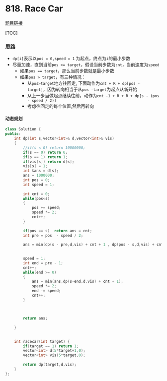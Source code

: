 # 818. Race Car

[题目链接](https://leetcode.com/problems/race-car/)

[TOC]

### 思路

* `dp[i]`表示以`pos = 0,speed = 1` 为起点，终点为`i`的最小步数
* 尽量加速，直到当前`pos >= target`，假设当前步数为`cnt`，当前速度为`speed`
    * 如果`pos == target`，那么当前步数就是最小步数
    * 如果`pos > target`，有三种情况：
        * 从`pos>target`地方往回走, 下面动作为`cnt + R + dp[pos - target]`，因为转向相当于从`pos -target`为起点从新开始
        * 从上一步当做起点继续往前，动作为`cnt -1 + R + R + dp[s - (pos - speed / 2)]`
        * 考虑往回走的每个位置,然后再转向

#### 动态规划

```cpp
class Solution {
public:
    int dp(int s,vector<int>& d,vector<int>& vis)
    {
        //if(s < 0) return 10000000;
        if(s == 0) return 0;
        if(s == 1) return 1;
        if(vis[s]) return d[s];
        vis[s] = 1;
        int &ans = d[s];
        ans = 1000000;
        int pos = 0;
        int speed = 1;
        
        int cnt = 0;
        while(pos<s)
        {
            pos += speed;
            speed *= 2;
            cnt++;
        }
        
        if(pos == s)  return ans = cnt;
        int pre = pos  - speed / 2;
        
        ans = min(dp(s - pre,d,vis) + cnt + 1 , dp(pos - s,d,vis) + cnt + 1);
        
        
        speed = 1;
        int end = pre - 1;
        cnt++;
        while(end >= 0)
        {
            ans = min(ans,dp(s-end,d,vis) + cnt + 1);
            speed *= 2;
            end -= speed;
            cnt++;
        }
        
        
        
        return ans;
        
    }
    
    
    int racecar(int target) {
        if(target == 1) return 1;
        vector<int> d(5*target+1,0);
        vector<int> vis(5*target,0);
        
        return dp(target,d,vis);
    }
};
```

